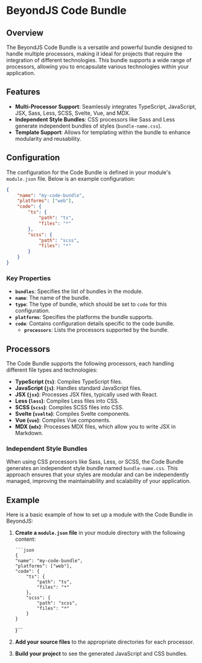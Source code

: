 # BeyondJS Code Bundle

## Overview

The BeyondJS Code Bundle is a versatile and powerful bundle designed to handle multiple processors, making it ideal for
projects that require the integration of different technologies. This bundle supports a wide range of processors,
allowing you to encapsulate various technologies within your application.

## Features

-   **Multi-Processor Support**: Seamlessly integrates TypeScript, JavaScript, JSX, Sass, Less, SCSS, Svelte, Vue, and
    MDX.
-   **Independent Style Bundles**: CSS processors like Sass and Less generate independent bundles of styles
    (`bundle-name.css`).
-   **Template Support**: Allows for templating within the bundle to enhance modularity and reusability.

## Configuration

The configuration for the Code Bundle is defined in your module's `module.json` file. Below is an example configuration:

```json
{
	"name": "my-code-bundle",
	"platforms": ["web"],
	"code": {
		"ts": {
			"path": "ts",
			"files": "*"
		},
		"scss": {
			"path": "scss",
			"files": "*"
		}
	}
}
```

### Key Properties

-   **`bundles`**: Specifies the list of bundles in the module.
-   **`name`**: The name of the bundle.
-   **`type`**: The type of bundle, which should be set to `code` for this configuration.
-   **`platforms`**: Specifies the platforms the bundle supports.
-   **`code`**: Contains configuration details specific to the code bundle.
    -   **`processors`**: Lists the processors supported by the bundle.

## Processors

The Code Bundle supports the following processors, each handling different file types and technologies:

-   **TypeScript (`ts`)**: Compiles TypeScript files.
-   **JavaScript (`js`)**: Handles standard JavaScript files.
-   **JSX (`jsx`)**: Processes JSX files, typically used with React.
-   **Less (`less`)**: Compiles Less files into CSS.
-   **SCSS (`scss`)**: Compiles SCSS files into CSS.
-   **Svelte (`svelte`)**: Compiles Svelte components.
-   **Vue (`vue`)**: Compiles Vue components.
-   **MDX (`mdx`)**: Processes MDX files, which allow you to write JSX in Markdown.

### Independent Style Bundles

When using CSS processors like Sass, Less, or SCSS, the Code Bundle generates an independent style bundle named
`bundle-name.css`. This approach ensures that your styles are modular and can be independently managed, improving the
maintainability and scalability of your application.

## Example

Here is a basic example of how to set up a module with the Code Bundle in BeyondJS:

1.  **Create a `module.json` file** in your module directory with the following content:

        ```json
        {
        "name": "my-code-bundle",
        "platforms": ["web"],
        "code": {
        	"ts": {
        		"path": "ts",
        		"files": "*"
        	},
        	"scss": {
        		"path": "scss",
        		"files": "*"
        	}
        }

    }```

2.  **Add your source files** to the appropriate directories for each processor.

3.  **Build your project** to see the generated JavaScript and CSS bundles.
